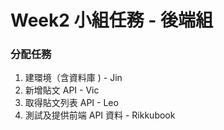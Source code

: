# Week2 小組任務 - 後端組

### 分配任務

1. 建環境（含資料庫 ) - Jin
2. 新增貼文 API - Vic
3. 取得貼文列表 API - Leo
4. 測試及提供前端 API 資料 - Rikkubook
